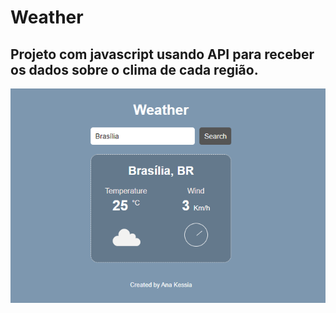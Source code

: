# Weather
<h2>Projeto com javascript usando API para receber os dados sobre o clima de cada região.</h2>
<p align="center">
  <img width="850" src="tela-weather.png"/>
</p>
